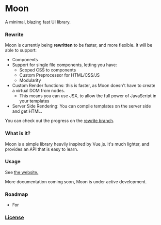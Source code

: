 # Moon

A minimal, blazing fast UI library.

### Rewrite

Moon is currently being **rewritten** to be faster, and more flexible. It will be able to support:

- Components
- Support for single file components, letting you have:
  - Scoped CSS to components
  - Custom Preprocessor for HTML/CSS/JS
  - Modularity
- Custom Render functions: this is faster, as Moon doesn't have to create a virtual DOM from nodes.
  - This means you can use JSX, to allow the full power of JavaScript in your templates
- Server Side Rendering: You can compile templates on the server side and get HTML.

You can check out the progress on the [rewrite branch](https://github.com/KingPixil/moon/tree/rewrite).


### What is it?

Moon is a simple library heavily inspired by Vue.js. It's much lighter, and provides an API that is easy to learn.

### Usage

See [the website.](https://kingpixil.github.io/moon)

More documentation coming soon, Moon is under active development.

<!-- ### Benchmarks

- Rendering Time: 100μs
- ~51,175 ops/sec -->

### Roadmap

<!-- - Use Virtual DOM
  - Create Virtual DOM while seeding
  - Every build, replace (first version) of virtual dom with new data
  - Run diff algorithm against real DOM and rerender -->
<!-- - Methods -->
<!-- - Filters -->
<!-- - Attributes/Properties Binding -->
<!-- - Model -->
<!-- - If -->
- For


### [License](http://kingpixil.github.io/license)
